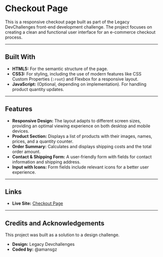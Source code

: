 # Checkout Page

This is a responsive checkout page built as part of the Legacy DevChallenges front-end development challenge. The project focuses on creating a clean and functional user interface for an e-commerce checkout process.

---

## Built With

- **HTML5:** For the semantic structure of the page.
- **CSS3:** For styling, including the use of modern features like CSS Custom Properties (`:root`) and Flexbox for a responsive layout.
- **JavaScript:** (Optional, depending on implementation). For handling product quantity updates.

---

## Features

- **Responsive Design:** The layout adapts to different screen sizes, providing an optimal viewing experience on both desktop and mobile devices.
- **Product Section:** Displays a list of products with their images, names, prices, and a quantity counter.
- **Order Summary:** Calculates and displays shipping costs and the total order amount.
- **Contact & Shipping Form:** A user-friendly form with fields for contact information and shipping address.
- **Input with Icons:** Form fields include relevant icons for a better user experience.

---

## Links

- **Live Site:** [Checkout Page](https://amansgz.github.io/css-checkout-page/)

---

## Credits and Acknowledgements

This project was built as a solution to a design challenge.

- **Design:** Legacy Devchallenges
- **Coded by:** @amansgz
